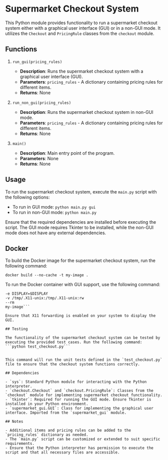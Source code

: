 # Supermarket Checkout System

This Python module provides functionality to run a supermarket checkout system either with a graphical user interface (GUI) or in a non-GUI mode. It utilizes the `Checkout` and `PricingRule` classes from the `checkout` module.

## Functions

1. `run_gui(pricing_rules)`
   - **Description**: Runs the supermarket checkout system with a graphical user interface (GUI).
   - **Parameters**: `pricing_rules` - A dictionary containing pricing rules for different items.
   - **Returns**: None

2. `run_non_gui(pricing_rules)`
   - **Description**: Runs the supermarket checkout system in non-GUI mode.
   - **Parameters**: `pricing_rules` - A dictionary containing pricing rules for different items.
   - **Returns**: None

3. `main()`
   - **Description**: Main entry point of the program.
   - **Parameters**: None
   - **Returns**: None

## Usage

To run the supermarket checkout system, execute the `main.py` script with the following options:

- To run in GUI mode: `python main.py gui`
- To run in non-GUI mode: `python main.py`

Ensure that the required dependencies are installed before executing the script. The GUI mode requires Tkinter to be installed, while the non-GUI mode does not have any external dependencies.

## Docker

To build the Docker image for the supermarket checkout system, run the following command:

```docker build --no-cache -t my-image .```


To run the Docker container with GUI support, use the following command:

```docker run -u=$(id -u $USER):$(id -g $USER)
-e DISPLAY=$DISPLAY
-v /tmp/.X11-unix:/tmp/.X11-unix:rw
--rm
my-image```

Ensure that X11 forwarding is enabled on your system to display the GUI.

## Testing

The functionality of the supermarket checkout system can be tested by executing the provided test cases. Run the following command:
```python test_checkout.py```


This command will run the unit tests defined in the `test_checkout.py` file to ensure that the checkout system functions correctly.

## Dependencies

- `sys`: Standard Python module for interacting with the Python interpreter.
- `checkout.Checkout` and `checkout.PricingRule`: Classes from the `checkout` module for implementing supermarket checkout functionality.
- `tkinter`: Required for running the GUI mode. Ensure Tkinter is installed in your Python environment.
- `supermarket_gui.GUI`: Class for implementing the graphical user interface. Imported from the `supermarket_gui` module.

## Notes

- Additional items and pricing rules can be added to the `pricing_rules` dictionary as needed.
- The `main.py` script can be customized or extended to suit specific requirements.
- Ensure that the Python interpreter has permission to execute the script and that all necessary files are accessible.



